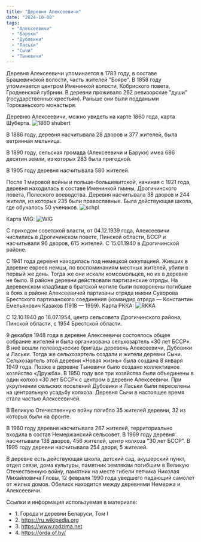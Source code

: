 ```yaml
---
title: "Деревня Алексеевичи"
date: "2024-10-08"
tags: 
  - "Алексеевичи"
  - "Баруки"
  - "Дубовики"
  - "Ласьки"
  - "Сычи"
  - "Тыневичи"
---
```


Деревня Алексеевичи упоминается в 1783 году, в составе Брашевичской волости, часть жителей "Бояре".
В 1858 году упоминается центром Именинкой волости, Кобриского повета, Гродненской губрнии.
В деревни проживало 262 ревизорские "души" (государственных крестьян). Раньше они были поддаными Тороканьского монастыря.

Деревню Алексеевичи, можно увидеть на карте 1860 года, карта Шуберта.
![1860 shubert](https://github.com/user-attachments/assets/35a08e09-bd1a-4c1f-9d16-a55af2cd0e5c)

В 1886 году, деревня насчитывала 28 дворов и 377 жителей, была ветрянная мельница.

В 1890 году, сельская громада (Алексеевичи и Баруки) имеа 686 десятин земли, из которых 283 была пригодной.

В 1905 году деревня насчитывала 580 жителей.

После 1 мировой войны и польше-большевитской, начиная с 1921 года, деревня находилась в составе Именинкой гмины, Дрогичинского повета, Полеского воеводства. Деревня насчитывала 38 дворов и 244 жителя, из которых 235 были православные.
Была действующая школа, где обучалось 50 учеников.
![schpl](https://github.com/user-attachments/assets/3a625b72-0a94-42d8-9ac2-551eab567288)

Карта WIG:
![WIG](https://github.com/user-attachments/assets/eb6c3593-402a-4d9e-b582-027ddd367aed)

С приходом советской власти, от 04.12.1939 года, Алексеевичи числились в Дрогичинском повете, Пинской области, БССР и насчитывали 96 дворов, 615 жителей. С 15.01.1940 в Дрогичинской районе.

С 1941 года деревня находилась под немецкой оккупацией. Живших в деревне евреев немцы, по воспоминаниям местных жителей, убили в первый же день. Тогда же они искали комсомольцев, но их в деревне не было. В районе деревни действовали партизанские отряды. На деревенском кладбище в братской могиле были похоронены погибшие в боях в районе Алексеевичей партизаны отряда имени Суворова Брестского партизанского соединения (командир отряда — Константин Емельянович Казаков (1918 — 1999).
Карта РККА:
![RKKA](https://github.com/user-attachments/assets/92d56484-d5b9-4e67-9f7b-e18f9035b519)

С 12.10.1940 до 16.07.1954, центр сельсовета Дрогичинского района, Пинской области, с 1954 Брестской области.

9 декабря 1948 года в деревне Алексеевичи состоялось общее собрание жителей и была организована сельхозартель «30 лет БССР». В неё вошли полеводческие бригады деревень Алексеевичи, Дубовики и Ласьки. Тогда же сельхозартель создали и жители деревни Сычи. Сельхозартель этой деревни «Новая жизнь» была создана 8 января 1949 года. Позже в деревне Тыневичи было создано коллективное хозяйство «Дружба». В 1950 году все три хозяйства были объединены в один колхоз «30 лет БССР» с центром в деревне Алексеевичи. При укрупнении сельских поселений Дубовики и Ласьки были переселены на центральную усадьбу колхоза. Деревня Сычи в настоящее время стала частью Алексеевичей.

В Великую Отечественную войну погибло 35 жителей деревни, 32 из которых были на фронте.

В 1960 году деревня насчитывала 267 жителей, территориально входила в состав Немержанский сельсовет.
В 1969 году деревня насчитывала 138 дворов, 456 жителей, центр колхоза "30 лет БССР".
В 1995 году деревни насчитывала 254 дворя, 5 жителей.

В деревне есть действующая школа, детский сад, акушерский пункт, отдел связи, дома культуры, памятник землякам погибшим в Великую Отечественную войну, памятник на месте гибели летчика Николая Михайловича Гловы, 12 февраля 1990 года уведшего падающий самолет от жилых домов. Обелиск находится между деревнями Немержа и Алексеевичи.

Ссылки и информация используемая в материале:
- 1\. Города и деревни Беларуси, Том I
- 2\. https://ru.wikipedia.org
- 3\. https://www.radzima.net
- 4\. https://orda.of.by/

